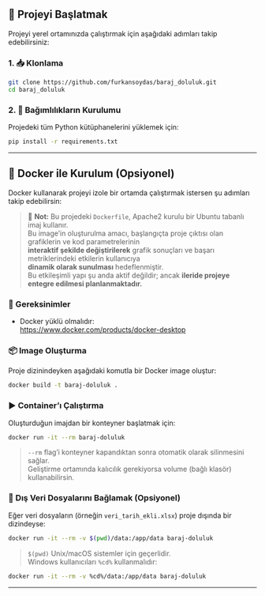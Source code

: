 
## 🚀 Projeyi Başlatmak

Projeyi yerel ortamınızda çalıştırmak için aşağıdaki adımları takip edebilirsiniz:

### 1. 📥 Klonlama

```bash
git clone https://github.com/furkansoydas/baraj_doluluk.git
cd baraj_doluluk
```

### 2. 🧰 Bağımlılıkların Kurulumu

Projedeki tüm Python kütüphanelerini yüklemek için:

```bash
pip install -r requirements.txt
```

---

## 🐳 Docker ile Kurulum (Opsiyonel)

Docker kullanarak projeyi izole bir ortamda çalıştırmak istersen şu adımları takip edebilirsin:

> 📌 **Not:** Bu projedeki `Dockerfile`, Apache2 kurulu bir Ubuntu tabanlı imaj kullanır.  
> Bu image’in oluşturulma amacı, başlangıçta proje çıktısı olan grafiklerin ve kod parametrelerinin  
> **interaktif şekilde değiştirilerek** grafik sonuçları ve başarı metriklerindeki etkilerin kullanıcıya  
> **dinamik olarak sunulması** hedeflenmiştir.  
> Bu etkileşimli yapı şu anda aktif değildir; ancak **ileride projeye entegre edilmesi planlanmaktadır.**


### 🔧 Gereksinimler

- Docker yüklü olmalıdır:  
  https://www.docker.com/products/docker-desktop

### 📦 Image Oluşturma

Proje dizinindeyken aşağıdaki komutla bir Docker image oluştur:

```bash
docker build -t baraj-doluluk .
```

### ▶️ Container’ı Çalıştırma

Oluşturduğun imajdan bir konteyner başlatmak için:

```bash
docker run -it --rm baraj-doluluk
```

> `--rm` flag’i konteyner kapandıktan sonra otomatik olarak silinmesini sağlar.  
> Geliştirme ortamında kalıcılık gerekiyorsa volume (bağlı klasör) kullanabilirsin.

### 📂 Dış Veri Dosyalarını Bağlamak (Opsiyonel)

Eğer veri dosyaların (örneğin `veri_tarih_ekli.xlsx`) proje dışında bir dizindeyse:

```bash
docker run -it --rm -v $(pwd)/data:/app/data baraj-doluluk
```

> `$(pwd)` Unix/macOS sistemler için geçerlidir.  
> Windows kullanıcıları `%cd%` kullanmalıdır:

```bash
docker run -it --rm -v %cd%/data:/app/data baraj-doluluk
```

---
